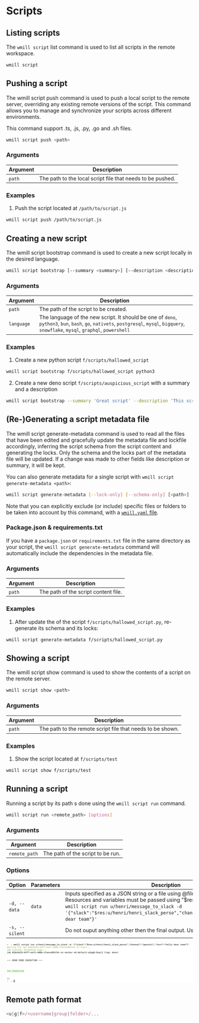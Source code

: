 # Scripts

## Listing scripts

The `wmill script` list command is used to list all scripts in the remote workspace.

```bash
wmill script
```

## Pushing a script

The wmill script push command is used to push a local script to the remote server, overriding any existing remote versions of the script. This command allows you to manage and synchronize your scripts across different environments.

This command support .ts, .js, .py, .go and .sh files.

```bash
wmill script push <path>
```

### Arguments

| Argument | Description                                                |
| -------- | ---------------------------------------------------------- |
| `path`   | The path to the local script file that needs to be pushed. |

### Examples

1. Push the script located at `/path/to/script.js`

```bash
wmill script push /path/to/script.js
```

## Creating a new script

The wmill script bootstrap command is used to create a new script locally in the desired language.

```bash
wmill script bootstrap [--summary <summary>] [--description <description>] <path> <language>
```

### Arguments

| Argument   | Description                                                                                                                                                                              |
| ---------- | ---------------------------------------------------------------------------------------------------------------------------------------------------------------------------------------- |
| `path`     | The path of the script to be created.                                                                                                                                                    |
| `language` | The language of the new script. It should be one of `deno`, `python3`, `bun`, `bash`, `go`, `nativets`, `postgresql`, `mysql`, `bigquery`, `snowflake`, `mysql`, `graphql`, `powershell` |

### Examples

1. Create a new python script `f/scripts/hallowed_script`

```bash
wmill script bootstrap f/scripts/hallowed_script python3
```

2. Create a new deno script `f/scripts/auspicious_script` with a summary and a description

```bash
wmill script bootstrap --summary 'Great script' --description 'This script does this and that' f/scripts/auspicious_script deno
```

## (Re-)Generating a script metadata file

The wmill script generate-metadata command is used to read all the files that have been edited and gracefully update the metadata file and lockfile accordingly, inferring the script schema from the script content and generating the locks. Only the schema and the locks part of the metadata file will be updated. If a change was made to other fields like description or summary, it will be kept.

You can also generate metadata for a single script with `wmill script generate-metadata <path>`:

```bash
wmill script generate-metadata [--lock-only] [--schema-only] [<path>]
```

Note that you can explicitly exclude (or include) specific files or folders to be taken into account by this command, with a [`wmill.yaml` file](https://github.com/windmill-labs/windmill-sync-example/blob/main/wmill.yaml).

### Package.json & requirements.txt

If you have a `package.json` or `requirements.txt` file in the same directory as your script, the `wmill script generate-metadata` command will automatically include the dependencies in the metadata file.

### Arguments

| Argument | Description                          |
| -------- | ------------------------------------ |
| `path`   | The path of the script content file. |

### Examples

1. After update the of the script `f/scripts/hallowed_script.py`, re-generate its schema and its locks:

```bash
wmill script generate-metadata f/scripts/hallowed_script.py
```

## Showing a script

The wmill script show command is used to show the contents of a script on the remote server.

```bash
wmill script show <path>
```

### Arguments

| Argument | Description                                                |
| -------- | ---------------------------------------------------------- |
| `path`   | The path to the remote script file that needs to be shown. |

### Examples

1. Show the script located at `f/scripts/test`

```bash
wmill script show f/scripts/test
```

## Running a script

Running a script by its path s done using the `wmill script run` command.

```bash
wmill script run <remote_path> [options]
```

### Arguments

| Argument      | Description                       |
| ------------- | --------------------------------- |
| `remote_path` | The path of the script to be run. |

### Options

| Option         | Parameters | Description                                                                                                                                                                                                                                                                                                |
| -------------- | ---------- | ---------------------------------------------------------------------------------------------------------------------------------------------------------------------------------------------------------------------------------------------------------------------------------------------------------- |
| `-d, --data`   | `data`     | Inputs specified as a JSON string or a file using @filename or stdin using @- . Resources and variables must be passed using "$res:..." or "$var:..." For example `wmill script run u/henri/message_to_slack -d '{"slack":"$res:u/henri/henri_slack_perso","channel":"general","text":"hello dear team"}'` |
| `-s, --silent` |            | Do not ouput anything other then the final output. Useful for scripting.                                                                                                                                                                                                                                   |

![CLI arguments](../../assets/cli/cli_arguments.png 'CLI arguments')

## Remote path format

```js
<u|g|f>/<username|group|folder>/...
```
